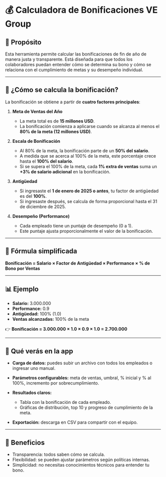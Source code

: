# 💰 Calculadora de Bonificaciones VE Group

## 📌 Propósito

Esta herramienta permite calcular las bonificaciones de fin de año de manera justa y transparente. Está diseñada para que todos los colaboradores puedan entender cómo se determina su bono y cómo se relaciona con el cumplimiento de metas y su desempeño individual.

---

## 🧮 ¿Cómo se calcula la bonificación?

La bonificación se obtiene a partir de **cuatro factores principales**:

1. **Meta de Ventas del Año**

   * La meta total es de **15 millones USD**.
   * La bonificación comienza a aplicarse cuando se alcanza al menos el **80% de la meta (12 millones USD)**.

2. **Escala de Bonificación**

   * Al 80% de la meta, la bonificación parte de un **50% del salario**.
   * A medida que se acerca al 100% de la meta, este porcentaje crece hasta el **100% del salario**.
   * Si se supera el 100% de la meta, cada **1% extra de ventas** suma un **+3% de salario adicional** en la bonificación.

3. **Antigüedad**

   * Si ingresaste el **1 de enero de 2025 o antes**, tu factor de antigüedad es del **100%**.
   * Si ingresaste después, se calcula de forma proporcional hasta el 31 de diciembre de 2025.

4. **Desempeño (Performance)**

   * Cada empleado tiene un puntaje de desempeño (0 a 1).
   * Este puntaje ajusta proporcionalmente el valor de la bonificación.

---

## 📝 Fórmula simplificada

**Bonificación = Salario × Factor de Antigüedad × Performance × % de Bono por Ventas**

---

## 📊 Ejemplo

* **Salario:** 3.000.000
* **Performance:** 0.9
* **Antigüedad:** 100% (1.0)
* **Ventas alcanzadas:** 100% de la meta

👉 **Bonificación = 3.000.000 × 1.0 × 0.9 × 1.0 = 2.700.000**

---

## 👀 Qué verás en la app

* **Carga de datos:** puedes subir un archivo con todos los empleados o ingresar uno manual.
* **Parámetros configurables:** meta de ventas, umbral, % inicial y % al 100%, incremento por sobrecumplimiento.
* **Resultados claros:**

  * Tabla con la bonificación de cada empleado.
  * Gráficas de distribución, top 10 y progreso de cumplimiento de la meta.
* **Exportación:** descarga en CSV para compartir con el equipo.

---

## 🤝 Beneficios

* Transparencia: todos saben cómo se calcula.
* Flexibilidad: se pueden ajustar parámetros según políticas internas.
* Simplicidad: no necesitas conocimientos técnicos para entender tu bono.
